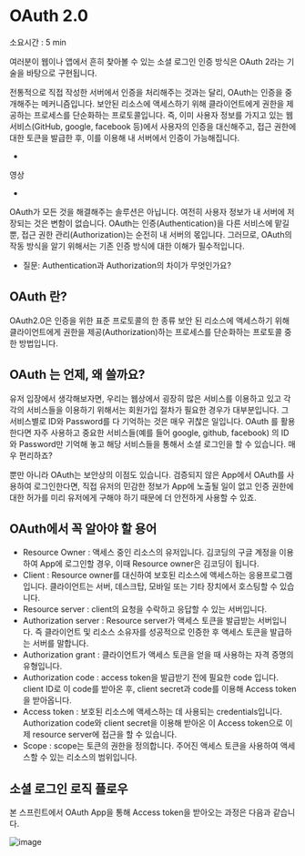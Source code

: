 # OAuth 2.0

소요시간 : 5 min

여러분이 웹이나 앱에서 흔히 찾아볼 수 있는 소셜 로그인 인증 방식은 OAuth 2라는 기술을 바탕으로 구현됩니다.

전통적으로 직접 작성한 서버에서 인증을 처리해주는 것과는 달리, OAuth는 인증을 중개해주는 메커니즘입니다. 보안된 리소스에 액세스하기 위해 클라이언트에게 권한을 제공하는 프로세스를 단순화하는 프로토콜입니다. 즉, 이미 사용자 정보를 가지고 있는 웹 서비스(GitHub, google, facebook 등)에서 사용자의 인증을 대신해주고, 접근 권한에 대한 토큰을 발급한 후, 이를 이용해 내 서버에서 인증이 가능해집니다.

-

영상

-

OAuth가 모든 것을 해결해주는 솔루션은 아닙니다. 여전히 사용자 정보가 내 서버에 저장되는 것은 변함이 없습니다. OAuth는 인증(Authentication)을 다른 서비스에 맡길 뿐, 접근 권한 관리(Authorization)는 순전히 내 서버의 몫입니다. 그러므로, OAuth의 작동 방식을 알기 위해서는 기존 인증 방식에 대한 이해가 필수적입니다.

- 질문: Authentication과 Authorization의 차이가 무엇인가요?

## OAuth 란?

OAuth2.0은 인증을 위한 표준 프로토콜의 한 종류 보안 된 리소스에 액세스하기 위해 클라이언트에게 권한을 제공(Authorization)하는 프로세스를 단순화하는 프로토콜 중 한 방법입니다.

## OAuth 는 언제, 왜 쓸까요?

유저 입장에서 생각해보자면, 우리는 웹상에서 굉장히 많은 서비스를 이용하고 있고 각각의 서비스들을 이용하기 위해서는 회원가입 절차가 필요한 경우가 대부분입니다. 그 서비스별로 ID와 Password를 다 기억하는 것은 매우 귀찮은 일입니다. OAuth 를 활용한다면 자주 사용하고 중요한 서비스들(예를 들어 google, github, facebook) 의 ID와 Password만 기억해 놓고 해당 서비스들을 통해서 소셜 로그인을 할 수 있습니다. 매우 편리하죠?

뿐만 아니라 OAuth는 보안상의 이점도 있습니다. 검증되지 않은 App에서 OAuth를 사용하여 로그인한다면, 직접 유저의 민감한 정보가 App에 노출될 일이 없고 인증 권한에 대한 허가를 미리 유저에게 구해야 하기 때문에 더 안전하게 사용할 수 있죠.

## OAuth에서 꼭 알아야 할 용어

- Resource Owner : 액세스 중인 리소스의 유저입니다. 김코딩의 구글 계정을 이용하여 App에 로그인할 경우, 이때 Resource owner은 김코딩이 됩니다.
- Client : Resource owner를 대신하여 보호된 리소스에 액세스하는 응용프로그램입니다. 클라이언트는 서버, 데스크탑, 모바일 또는 기타 장치에서 호스팅할 수 있습니다.
- Resource server : client의 요청을 수락하고 응답할 수 있는 서버입니다.
- Authorization server : Resource server가 액세스 토큰을 발급받는 서버입니다. 즉 클라이언트 및 리소스 소유자를 성공적으로 인증한 후 액세스 토큰을 발급하는 서버를 말합니다.
- Authorization grant : 클라이언트가 액세스 토큰을 얻을 때 사용하는 자격 증명의 유형입니다.
- Authorization code : access token을 발급받기 전에 필요한 code 입니다. client ID로 이 code를 받아온 후, client secret과 code를 이용해 Access token 을 받아옵니다.
- Access token : 보호된 리소스에 액세스하는 데 사용되는 credentials입니다. Authorization code와 client secret을 이용해 받아온 이 Access token으로 이제 resource server에 접근을 할 수 있습니다.
- Scope : scope는 토큰의 권한을 정의합니다. 주어진 액세스 토큰을 사용하여 액세스할 수 있는 리소스의 범위입니다.

## 소셜 로그인 로직 플로우

본 스프린트에서 OAuth App을 통해 Access token을 받아오는 과정은 다음과 같습니다.

![image](https://s3.ap-northeast-2.amazonaws.com/urclass-images/d3KJMDXQC-1606804013142.jpeg)

